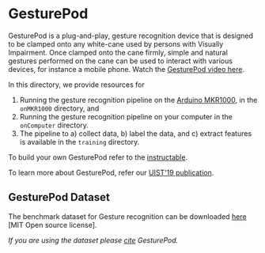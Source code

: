 GesturePod 
==========

GesturePod is a plug-and-play, gesture recognition device that is designed to be clamped onto
any white-cane used by persons with Visually Impairment. Once clamped onto the cane firmly, 
simple and natural gestures performed on the cane can be used to interact with various devices,
for instance a mobile phone. Watch the [GesturePod video here](https://1drv.ms/u/s!AjDloPaG_l0Et7Ikid1voOVFuI116Q).

In this directory, we provide resources for
  1. Running the gesture recognition pipeline on the [Arduino MKR1000](https://store.arduino.cc/usa/arduino-mkr1000), in the `onMKR1000` directory, and
  2. Running the gesture recognition pipeline on your computer in the `onComputer` directory.
  3. The pipeline to a) collect data, b) label the data, and c) extract features  is available in the `training` directory.

To build your own GesturePod refer to the [instructable](https://microsoft.github.io/EdgeML/Projects/GesturePod/instructable.html). 

To learn more about GesturePod, refer our [UIST'19 publication](https://github.com/microsoft/EdgeML/blob/master/docs/publications/GesturePod-UIST19.pdf).

## GesturePod Dataset

The benchmark dataset for Gesture recognition can be downloaded [here](https://www.microsoft.com/en-us/research/uploads/prod/2018/05/dataTR_v1.tar.gz) [MIT Open source license].

_If you are using the dataset please [cite](https://dl.acm.org/downformats.cfm?id=3347881&parent_id=3332165&expformat=bibtex) GesturePod._
